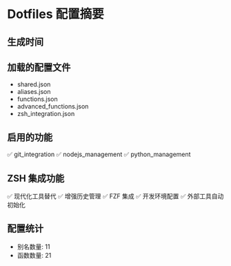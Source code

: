 # Dotfiles 配置摘要

## 生成时间


## 加载的配置文件
- shared.json
- aliases.json
- functions.json
- advanced_functions.json
- zsh_integration.json

## 启用的功能
✅ git_integration
✅ nodejs_management
✅ python_management

## ZSH 集成功能
✅ 现代化工具替代
✅ 增强历史管理
✅ FZF 集成
✅ 开发环境配置
✅ 外部工具自动初始化

## 配置统计
- 别名数量: 11
- 函数数量: 21
